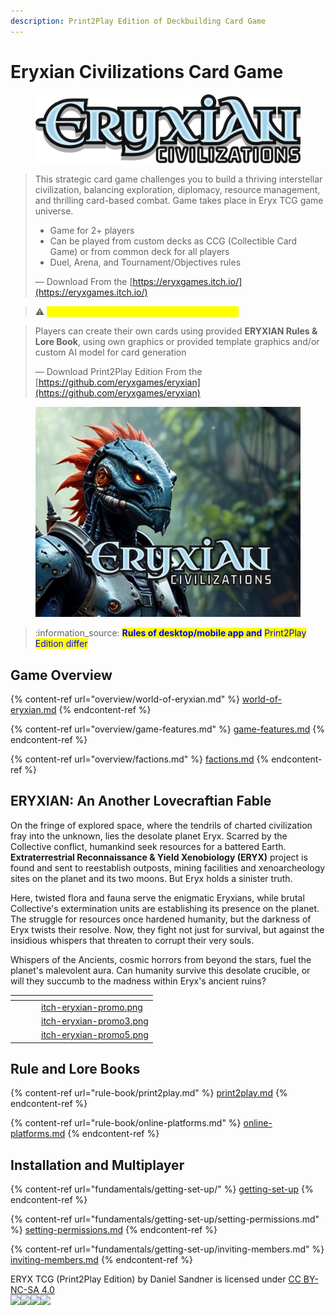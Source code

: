 ```yaml
---
description: Print2Play Edition of Deckbuilding Card Game
---
```


# Eryxian Civilizations Card Game

<figure><img src=".gitbook/assets/eryxian-logo2.png" alt=""><figcaption></figcaption></figure>

> This strategic card game challenges you to build a thriving interstellar civilization, balancing exploration, diplomacy, resource management, and thrilling card-based combat. Game takes place in Eryx TCG game universe.
>
> * Game for 2+ players
> * Can be played from custom decks as CCG (Collectible Card Game) or from common deck for all players
> * Duel, Arena, and Tournament/Objectives rules
>
> — Download From the [https://eryxgames.itch.io/](https://eryxgames.itch.io/)

> :warning: <mark style="color:yellow;">Eryxian Civilizations is currently in closed beta</mark>

> Players can create their own cards using provided **ERYXIAN Rules & Lore Book**, using own graphics or provided template graphics and/or custom AI model for card generation
>
> — Download Print2Play Edition From the [https://github.com/eryxgames/eryxian](https://github.com/eryxgames/eryxian)

<figure><img src=".gitbook/assets/itch-eryxian-promo.png" alt=""><figcaption></figcaption></figure>

> :information\_source: <mark style="color:blue;">**Rules of desktop/mobile app and**</mark> <mark style="color:blue;"></mark><mark style="color:blue;">Print2Play Edition differ</mark>

## Game Overview

{% content-ref url="overview/world-of-eryxian.md" %}
[world-of-eryxian.md](overview/world-of-eryxian.md)
{% endcontent-ref %}

{% content-ref url="overview/game-features.md" %}
[game-features.md](overview/game-features.md)
{% endcontent-ref %}

{% content-ref url="overview/factions.md" %}
[factions.md](overview/factions.md)
{% endcontent-ref %}

## ERYXIAN: An Another Lovecraftian Fable

On the fringe of explored space, where the tendrils of charted civilization fray into the unknown, lies the desolate planet Eryx. Scarred by the Collective conflict, humankind seek resources for a battered Earth. **Extraterrestrial Reconnaissance & Yield Xenobiology (ERYX)** project is found and sent to reestablish outposts, mining facilities and xenoarcheology sites on the planet and its two moons. But Eryx holds a sinister truth.

Here, twisted flora and fauna serve the enigmatic Eryxians, while brutal Collective's extermination units are establishing its presence on the planet. The struggle for resources once hardened humanity, but the darkness of Eryx twists their resolve. Now, they fight not just for survival, but against the insidious whispers that threaten to corrupt their very souls.

Whispers of the Ancients, cosmic horrors from beyond the stars, fuel the planet's malevolent aura. Can humanity survive this desolate crucible, or will they succumb to the madness within Eryx's ancient ruins?

<table data-view="cards" data-full-width="true"><thead><tr><th></th><th></th><th></th><th data-hidden data-card-cover data-type="files"></th></tr></thead><tbody><tr><td></td><td></td><td></td><td><a href=".gitbook/assets/itch-eryxian-promo.png">itch-eryxian-promo.png</a></td></tr><tr><td></td><td></td><td></td><td><a href=".gitbook/assets/itch-eryxian-promo3.png">itch-eryxian-promo3.png</a></td></tr><tr><td></td><td></td><td></td><td><a href=".gitbook/assets/itch-eryxian-promo5.png">itch-eryxian-promo5.png</a></td></tr></tbody></table>

## Rule and Lore Books

{% content-ref url="rule-book/print2play.md" %}
[print2play.md](rule-book/print2play.md)
{% endcontent-ref %}

{% content-ref url="rule-book/online-platforms.md" %}
[online-platforms.md](rule-book/online-platforms.md)
{% endcontent-ref %}

## Installation and Multiplayer

{% content-ref url="fundamentals/getting-set-up/" %}
[getting-set-up](fundamentals/getting-set-up/)
{% endcontent-ref %}

{% content-ref url="fundamentals/getting-set-up/setting-permissions.md" %}
[setting-permissions.md](fundamentals/getting-set-up/setting-permissions.md)
{% endcontent-ref %}

{% content-ref url="fundamentals/getting-set-up/inviting-members.md" %}
[inviting-members.md](fundamentals/getting-set-up/inviting-members.md)
{% endcontent-ref %}

ERYX TCG (Print2Play Edition) by Daniel Sandner is licensed under [CC BY-NC-SA 4.0\
![](https://camo.githubusercontent.com/458ceef6cb2ac6b254b4b0dfd4e48377408aec5fac260cd05cd8b2d8ae7662ba/68747470733a2f2f6d6972726f72732e6372656174697665636f6d6d6f6e732e6f72672f70726573736b69742f69636f6e732f63632e7376673f7265663d63686f6f7365722d7631)![](https://camo.githubusercontent.com/0facd73730f0913c3efc1c96c1b102dbca6ede745526e26314994d9811121f72/68747470733a2f2f6d6972726f72732e6372656174697665636f6d6d6f6e732e6f72672f70726573736b69742f69636f6e732f62792e7376673f7265663d63686f6f7365722d7631)![](https://camo.githubusercontent.com/a68cb809bc229256e15bdfe2ec830decaca1ec797d908ebfb33940800b264d72/68747470733a2f2f6d6972726f72732e6372656174697665636f6d6d6f6e732e6f72672f70726573736b69742f69636f6e732f6e632e7376673f7265663d63686f6f7365722d7631)![](https://camo.githubusercontent.com/de62616994ac1d6a9c7ea9c011dc563027c16ea9113aca09be0b5aae70799586/68747470733a2f2f6d6972726f72732e6372656174697665636f6d6d6f6e732e6f72672f70726573736b69742f69636f6e732f73612e7376673f7265663d63686f6f7365722d7631)](https://creativecommons.org/licenses/by-nc-sa/4.0/?ref=chooser-v1)
